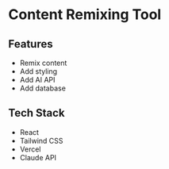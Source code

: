 # Content Remixing Tool

## Features

- Remix content
- Add styling
- Add AI API
- Add database

## Tech Stack

- React
- Tailwind CSS
- Vercel
- Claude API
